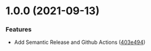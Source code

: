 # 1.0.0 (2021-09-13)


### Features

* Add Semantic Release and Github Actions ([403e494](https://github.com/makeoverweb/semantic-release/commit/403e494dc9ee45c0ebe7b590d24310dda6c47d08))
